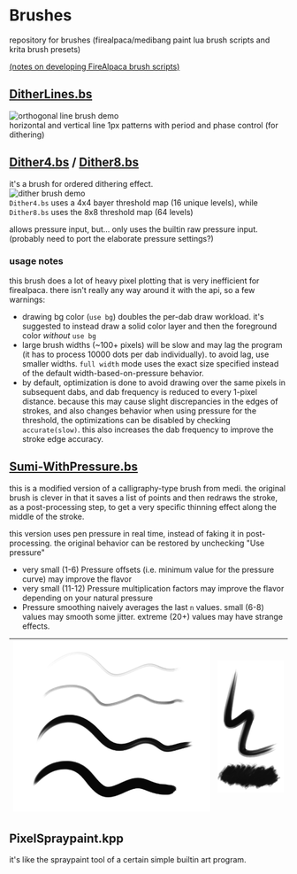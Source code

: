 # Brushes
repository for brushes (firealpaca/medibang paint lua brush scripts and krita brush presets)

[(notes on developing FireAlpaca brush scripts)](brushscript_notes.md)

## [DitherLines.bs](DitherLines.bs)
![orthogonal line brush demo](https://user-images.githubusercontent.com/12588017/148003886-e5e054fb-f6e8-45fd-a675-b0940c538c20.png)\
horizontal and vertical line 1px patterns with period and phase control (for dithering)


## [Dither4.bs](Dither4.bs) / [Dither8.bs](Dither8.bs)
it's a brush for ordered dithering effect.\
![dither brush demo](https://smilebasicsource.com/api/File/raw/26218)\
`Dither4.bs` uses a 4x4 bayer threshold map (16 unique levels), while `Dither8.bs` uses the 8x8 threshold map (64 levels)

allows pressure input, but... only uses the builtin raw pressure input. (probably need to port the elaborate pressure settings?)

### usage notes
this brush does a lot of heavy pixel plotting that is very inefficient for firealpaca. there isn't really any way around it with the api, so a few warnings:
 - drawing bg color (`use bg`) doubles the per-dab draw workload. it's suggested to instead draw a solid color layer and then the foreground color *without* `use bg`
 - large brush widths (~100+ pixels) will be slow and may lag the program (it has to process 10000 dots per dab individually). to avoid lag, use smaller widths. `full width` mode uses the exact size specified instead of the default width-based-on-pressure behavior.
 - by default, optimization is done to avoid drawing over the same pixels in subsequent dabs, and dab frequency is reduced to every 1-pixel distance. because this may cause slight discrepancies in the edges of strokes, and also changes behavior when using pressure for the threshold, the optimizations can be disabled by checking `accurate(slow)`. this also increases the dab frequency to improve the stroke edge accuracy.

## [Sumi-WithPressure.bs](Sumi-WithPressure.bs)
this is a modified version of a calligraphy-type brush from medi.
the original brush is clever in that it saves a list of points and then redraws the stroke,
as a post-processing step, to get a very specific thinning effect along the middle of the stroke.

this version uses pen pressure in real time, instead of faking it in post-processing.
the original behavior can be restored by unchecking "Use pressure"
 - very small (1-6) Pressure offsets (i.e. minimum value for the pressure curve) may improve the flavor
 - very small (11-12) Pressure multiplication factors may improve the flavor depending on your natural pressure
 - Pressure smoothing naively averages the last `n` values. small (6-8) values may smooth some jitter. extreme (20+) values may have strange effects.

|![sumi brush demo 2](Sumi_demo_2.png)|![sumi brush demo 1](Sumi_demo_1.png)|
|-|-|

## PixelSpraypaint.kpp
it's like the spraypaint tool of a certain simple builtin art program.
